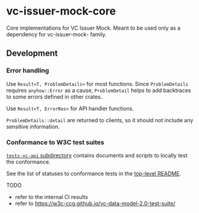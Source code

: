 # vc-issuer-mock-core

<!-- cargo-rdme start -->

Core implementations for VC Issuer Mock. Meant to be used only as a dependency for vc-issuer-mock- family.

## Development

### Error handling

Use `Result<T, ProblemDetails>` for most functions. Since `ProblemDetails` requires `anyhow::Error` as a cause, `ProblemDetail` helps to add backtraces to some errors defined in other crates.

Use `Result<T, ErrorRes>` for API handler functions.

`ProblemDetails::detail` are returned to clients, so it should not include any sensitive information.

### Conformance to W3C test suites

[`tests-vc-api` subdirectory](./tests-vc-api/) contains documents and scripts to locally test the conformance.

See the list of statuses to conformance tests in the [top-level README](../../README.md).

<!-- cargo-rdme end -->

TODO

- refer to the internal CI results
- refer to <https://w3c-ccg.github.io/vc-data-model-2.0-test-suite/>
